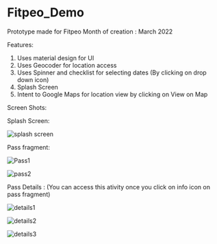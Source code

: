# Fitpeo_Demo
Prototype made for Fitpeo 
Month of creation : March 2022

Features:

1. Uses material design for UI
2. Uses Geocoder for location access
3. Uses Spinner and checklist for selecting dates (By clicking on drop down icon)
4. Splash Screen
5. Intent to Google Maps for location view by clicking on View on Map

Screen Shots:

Splash Screen:

![splash screen](https://user-images.githubusercontent.com/90499826/157273902-48d90e87-8ece-4412-9e68-2ae8e62c96e1.jpeg)


Pass fragment:

![Pass1](https://user-images.githubusercontent.com/90499826/157273743-57b884be-2232-4b90-9193-c7d3a399bdfd.jpeg)


![pass2](https://user-images.githubusercontent.com/90499826/157273946-814c37ac-431d-4323-9ec1-fac267af6b97.jpeg)

Pass Details : (You can access this ativity once you click on info icon on pass fragment)

![details1](https://user-images.githubusercontent.com/90499826/157273992-842c343a-bdeb-45bd-ada9-fa9226dc665a.jpeg)


![details2](https://user-images.githubusercontent.com/90499826/157274028-7a037a68-3b64-4fb3-84dc-06fc0ab76d2e.jpeg)


![details3](https://user-images.githubusercontent.com/90499826/157274054-00573c40-8c4e-47c1-b83d-f7eb79a511ce.jpeg)



